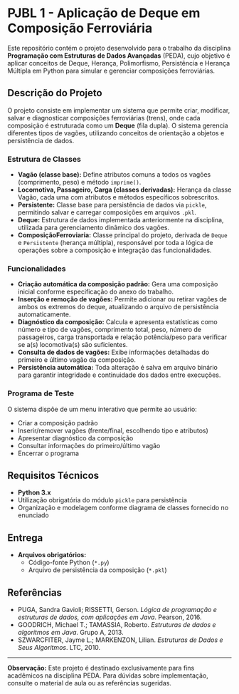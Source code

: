 # PJBL 1 - Aplicação de Deque em Composição Ferroviária

Este repositório contém o projeto desenvolvido para o trabalho da disciplina **Programação com Estruturas de Dados Avançadas** (PEDA), cujo objetivo é aplicar conceitos de Deque, Herança, Polimorfismo, Persistência e Herança Múltipla em Python para simular e gerenciar composições ferroviárias.

## Descrição do Projeto

O projeto consiste em implementar um sistema que permite criar, modificar, salvar e diagnosticar composições ferroviárias (trens), onde cada composição é estruturada como um **Deque** (fila dupla). O sistema gerencia diferentes tipos de vagões, utilizando conceitos de orientação a objetos e persistência de dados.

### Estrutura de Classes

- **Vagão (classe base):** Define atributos comuns a todos os vagões (comprimento, peso) e método `imprime()`.
- **Locomotiva, Passageiro, Carga (classes derivadas):** Herança da classe Vagão, cada uma com atributos e métodos específicos sobrescritos.
- **Persistente:** Classe base para persistência de dados via `pickle`, permitindo salvar e carregar composições em arquivos `.pkl`.
- **Deque:** Estrutura de dados implementada anteriormente na disciplina, utilizada para gerenciamento dinâmico dos vagões.
- **ComposiçãoFerroviaria:** Classe principal do projeto, derivada de `Deque` e `Persistente` (herança múltipla), responsável por toda a lógica de operações sobre a composição e integração das funcionalidades.

### Funcionalidades

- **Criação automática da composição padrão:** Gera uma composição inicial conforme especificação do anexo do trabalho.
- **Inserção e remoção de vagões:** Permite adicionar ou retirar vagões de ambos os extremos do deque, atualizando o arquivo de persistência automaticamente.
- **Diagnóstico da composição:** Calcula e apresenta estatísticas como número e tipo de vagões, comprimento total, peso, número de passageiros, carga transportada e relação potência/peso para verificar se a(s) locomotiva(s) são suficientes.
- **Consulta de dados de vagões:** Exibe informações detalhadas do primeiro e último vagão da composição.
- **Persistência automática:** Toda alteração é salva em arquivo binário para garantir integridade e continuidade dos dados entre execuções.

### Programa de Teste

O sistema dispõe de um menu interativo que permite ao usuário:
- Criar a composição padrão
- Inserir/remover vagões (frente/final, escolhendo tipo e atributos)
- Apresentar diagnóstico da composição
- Consultar informações do primeiro/último vagão
- Encerrar o programa

## Requisitos Técnicos

- **Python 3.x**
- Utilização obrigatória do módulo `pickle` para persistência
- Organização e modelagem conforme diagrama de classes fornecido no enunciado

## Entrega

- **Arquivos obrigatórios:**
  - Código-fonte Python (`*.py`)
  - Arquivo de persistência da composição (`*.pkl`)

## Referências

- PUGA, Sandra Gavioli; RISSETTI, Gerson. *Lógica de programação e estruturas de dados, com aplicações em Java*. Pearson, 2016.
- GOODRICH, Michael T.; TAMASSIA, Roberto. *Estruturas de dados e algoritmos em Java*. Grupo A, 2013.
- SZWARCFITER, Jayme L.; MARKENZON, Lilian. *Estruturas de Dados e Seus Algoritmos*. LTC, 2010.

---

**Observação:** Este projeto é destinado exclusivamente para fins acadêmicos na disciplina PEDA. Para dúvidas sobre implementação, consulte o material de aula ou as referências sugeridas.
